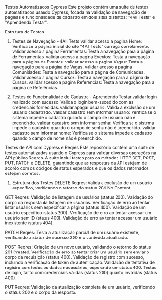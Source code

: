 Testes Automatizados Cypress
Este projeto contém uma suíte de testes automatizados usando Cypress, focada na validação de navegação de páginas e funcionalidade de cadastro em dois sites distintos: "4All Tests" e "Aprendendo Testar".

Estrutura de Testes
1. Testes de Navegação - 4All Tests
validar acesso a pagina Home: Verifica se a página inicial do site "4All Tests" carrega corretamente.
validar acesso a pagina Ferramentas: Testa a navegação para a página de Ferramentas.
validar acesso a pagina Eventos: Testa a navegação para a página de Eventos.
validar acesso a pagina Vagas: Testa a navegação para a página de Vagas.
validar acesso a pagina Comunidades: Testa a navegação para a página de Comunidades.
validar acesso a pagina Cursos: Testa a navegação para a página de Cursos.
validar acesso a pagina Referencias: Testa a navegação para a página de Referências.

2. Testes de Funcionalidade de Cadastro - Aprendendo Testar
validar login realizado com sucesso: Valida o login bem-sucedido com as credenciais fornecidas.
validar apagar usuario: Valida a exclusão de um usuário cadastrado.
validar cadastro sem informar usuário: Verifica se o sistema impede o cadastro quando o campo de usuário não é preenchido.
validar cadastro sem informar senha: Verifica se o sistema impede o cadastro quando o campo de senha não é preenchido.
validar cadastro sem informar nome: Verifica se o sistema impede o cadastro quando o campo de nome não é preenchido.

Testes de API com Cypress e Reqres
Este repositório contém uma suíte de testes automatizados usando o Cypress para validar diversas operações na API pública Reqres.
A suíte inclui testes para os métodos HTTP GET, POST, PUT, PATCH e DELETE, garantindo que as respostas da API estejam de acordo com os códigos de status esperados e que os dados retornados estejam corretos.

1. Estrutura dos Testes
DELETE Reqres:
Valida a exclusão de um usuário específico, verificando o retorno do status 204 No Content.

GET Reqres:
Validação de listagem de usuários (status 200).
Validação do corpo da resposta da listagem de usuários.
Verificação de erro ao tentar listar usuários sem especificar a página (status 400).
Validação de um usuário específico (status 200).
Verificação de erro ao tentar acessar um usuário sem ID (status 400).
Validação de erro ao tentar acessar um usuário inexistente (status 404).

PATCH Reqres:
Testa a atualização parcial de um usuário existente, verificando o status de sucesso 200 e o conteúdo atualizado.

POST Reqres:
Criação de um novo usuário, validando o retorno do status 201 Created.
Verificação de erro ao tentar criar um usuário sem enviar o corpo da requisição (status 400).
Validação de registro com sucesso, incluindo a verificação de token de autenticação.
Validação de tentativa de registro sem todos os dados necessários, esperando um status 400.
Testes de login, tanto com credenciais válidas (status 200) quanto inválidas (status 400).

PUT Reqres:
Validação da atualização completa de um usuário, verificando o status 200 e o corpo da resposta.
